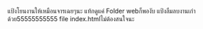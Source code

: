 แป้งโยนงานให้เหมือนจารเฉยๆนะ แท้กดูแค่ Folder webก็พองับ แป้งลืมลบงานเก่าด้วย55555555555 file index.htmlไม่ต้องสนใจนะ